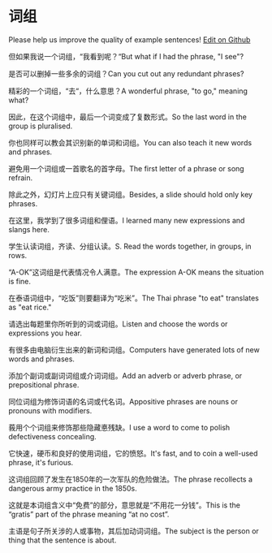 # 词组

Please help us improve the quality of example sentences! [Edit on Github](https://github.com/jiyushe/jiyu-example-sentence-source/blob/main/chinese/cizu.md)

<p><span class="chinese">但如果我说一个词组，“我看到呢？“</span><span class="english">But what if I had the phrase, "I see"?</span></p>

<p><span class="chinese">是否可以删掉一些多余的词组？</span><span class="english">Can you cut out any redundant phrases?</span></p>

<p><span class="chinese">精彩的一个词组，“去“，什么意思？</span><span class="english">A wonderful phrase, "to go," meaning what?</span></p>

<p><span class="chinese">因此，在这个词组中，最后一个词变成了复数形式。</span><span class="english">So the last word in the group is pluralised.</span></p>

<p><span class="chinese">你也同样可以教会其识别新的单词和词组。</span><span class="english">You can also teach it new words and phrases.</span></p>

<p><span class="chinese">避免用一个词组或一首歌名的首字母。</span><span class="english">The first letter of a phrase or song refrain.</span></p>

<p><span class="chinese">除此之外，幻灯片上应只有关键词组。</span><span class="english">Besides, a slide should hold only key phrases.</span></p>

<p><span class="chinese">在这里，我学到了很多词组和俚语。</span><span class="english">I learned many new expressions and slangs here.</span></p>

<p><span class="chinese">学生认读词组，齐读、分组认读。</span><span class="english">S. Read the words together, in groups, in rows.</span></p>

<p><span class="chinese">“A-OK”这词组是代表情况令人满意。</span><span class="english">The expression A-OK means the situation is fine.</span></p>

<p><span class="chinese">在泰语词组中，“吃饭”则要翻译为“吃米”。</span><span class="english">The Thai phrase "to eat" translates as "eat rice."</span></p>

<p><span class="chinese">请选出每题里你所听到的词或词组。</span><span class="english">Listen and choose the words or expressions you hear.</span></p>

<p><span class="chinese">有很多由电脑衍生出来的新词和词组。</span><span class="english">Computers have generated lots of new words and phrases.</span></p>

<p><span class="chinese">添加个副词或副词词组或介词词组。</span><span class="english">Add an adverb or adverb phrase, or prepositional phrase.</span></p>

<p><span class="chinese">同位词组为修饰词语的名词或代名词。</span><span class="english">Appositive phrases are nouns or pronouns with modifiers.</span></p>

<p><span class="chinese">莪用个个词组来修饰那些隐藏悳残缺。</span><span class="english">I use a word to come to polish defectiveness concealing.</span></p>

<p><span class="chinese">它快速，硬币和良好的使用词组，它的愤怒。</span><span class="english">It's fast, and to coin a well-used phrase, it's furious.</span></p>

<p><span class="chinese">这词组回顾了发生在1850年的一次军队的危险做法。</span><span class="english">The phrase recollects a dangerous army practice in the 1850s.</span></p>

<p><span class="chinese">这就是本词组含义中“免费”的部分，意思就是“不用花一分钱”。</span><span class="english">This is the “gratis” part of the phrase meaning “at no cost”.</span></p>

<p><span class="chinese">主语是句子所关涉的人或事物，其后加动词词组。</span><span class="english">The subject is the person or thing that the sentence is about.</span></p>

